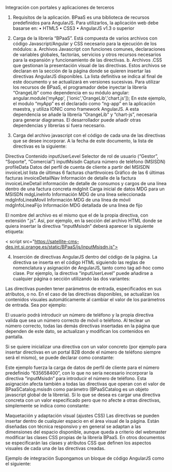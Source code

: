 Integración con portales y aplicaciones de terceros

1)	Requisitos de la aplicación. BPaaS es una biblioteca de recursos predefinidos para AngularJS. Para utilizarlos, la aplicación web debe basarse en:
•	HTML5
•	CSS3
•	AngularJS v1.3 o superior

2)	Carga de la librería “BPaaS”. Está compuesta de varios archivos con código Javascript/Angular y CSS necesario para la ejecución de los módulos:
a.	Archivos Javascript con funciones comunes, declaraciones de variables globales, factorías, servicios  y otros recursos necesarios para la expansión y funcionamiento de las directivas.
b.	Archivos .CSS que gestionan la presentación visual de las directivas.
Estos archivos se declaran en la sección <HEAD> de la página donde se quieren insertar las directivas AngularJS disponibles. La lista definitiva se indica al final de este documento y se actualizará en versiones sucesivas. 
Para utilizar los recursos de BPaaS, el programador debe inyectar la librería “OrangeLib” como dependencia en su módulo angular:
angular.module('myApp', ['ionic','OrangeLib','chart.js']);
  En este ejemplo, el modulo “myApp” es el declarado como “ng-app” en la aplicación maestra, y utiliza IONIC como framework AngularJS. A esta dependencia se añade la librería “OrangeLib” y “chart-js”, necesaria para generar diagramas. El desarrollador puede añadir otras dependencias y librerías si fuera necesario. 
  
3)	Carga del archivo javascript con el código de cada una de las directivas que se desee incorporar. A la fecha de este documento, la lista de directivas es la siguiente:

Directiva	Contenido
inputUserLevel	Selector de rol de usuario (“Gestor”, “Soporte”, “Comercial”)
inputMsisdn	Captura número de teléfono (MSISDN)
profileData	Datos del perfil de cuenta de cliente a partir del MSISDN
invoiceList	lista de últimas 6 facturas
chartInvoices	Gráfico de las 6 últimas facturas
invoiceDetailNav	Información de detalle de la factura
invoiceLineDetail	información de detalle de  consumos y cargos de una línea dentro de una factura concreta
mdgInit	Carga inicial de datos MDG para un MSISDN
mdgLineInfo	Información MDG de una línea seleccionada
mdgInfoLineaMovil	Información MDG de una línea de móvil
mdgInfoLineaFijo	Información MDG detallada de una línea de fijo

El nombre del archivo es el mismo que el de la propia directiva, con extensión “.js”.  Así, por ejemplo, en la sección <HEAD>  del archivo HTML donde se quiera insertar la directiva “inputMsisdn” deberá aparecer la siguiente etiqueta:

< script src="https://satellite-cms-des.int.si.orange.es/static/BPaaS/js/inputMsisdn.js"></script>

4)	Inserción de directivas AngularJS dentro del código de la página. La directiva se inserta en el código HTML siguiendo las reglas de nomenclatura y asignación de AngularJS, tanto como tag ad-hoc como clase. Por ejemplo, la directiva “inputUserLevel” puede añadirse a cualquier página o sección utilizando las dos variantes:

<div class=’input-user-level’ …. ></div>
<input-user-level …. ></input-user-level>

Las directivas pueden tener parámetros de entrada, especificados en sus atributos, o no.  En el caso de las directivas disponibles, se actualizan los contenidos visuales automáticamente al cambiar el valor de los parámetros de entrada. Sea por ejemplo: 

<input-msisdn  msisdn="BPaaSCatalog.msisdn" />

 El usuario podrá introducir un número de teléfono y la propia directiva valida que sea un número correcto de móvil o teléfono. Al teclear un número correcto, todas las demás directivas insertadas en la página que dependen de este dato, se actualizan y modifican los contenidos en pantalla.
 
Si se quiere inicializar una directiva con un valor concreto (por ejemplo para insertar directivas en un portal B2B donde el número de teléfono siempre será el mismo), se puede declarar como constante: 

<profile-data msisdn="{{BPaaSCatalog.msisdn=635658400}}" />

Este ejemplo fuerza la carga de datos de perfil de cliente para el número predefinido “635658400”, con lo que no sería necesario incorporar la directiva “inputMsisdn” para introducir el número de teléfono. Esta asignación afecta también a todas las directivas que operan con el valor de BPaaSCatalog.msisdn como parámetro (BPaaSCatalog es un objeto javascript global de la librería). Si lo que se desea es cargar una directiva concreta con un valor especificado pero que no afecte a otras directivas, simplemente se indica como constante:

<profile-data msisdn="{{635658400}}" />

Maquetación y adaptación visual (ajustes CSS)
Las directivas se pueden insertar dentro de cualquier espacio en el área visual de la página. Están diseñadas con técnica responsivo y en general se adaptan a las dimensiones del espacio disponible, aunque queda a criterio del webmaster modificar las clases CSS propias de la librería BPaaS. En otros documentos se especificarán las clases y atributos CSS que definen los aspectos visuales de cada una de las directivas creadas.

Ejemplo de integración
Supongamos un bloque de código AngularJS como el siguiente:

<ion-content class="padding has-header" overflow-scroll='true'>
	 <div class="list">
		 <div class="sepShadow">
		  <div>
			<div class="input-user-level" userlevel="BPaaSCatalog.userlevel" /></div>
		       <div class="input-msisdn"  msisdn="BPaaSCatalog.msisdn" /></div>
		  </div>	
		<div ng-show="BPaaSCatalog.msisdn > 600000000" class="profile-data posRel" msisdn="{{BPaaSCatalog.msisdn}}" /></div>
		 <div class='row'>
		  <div class='col col-50'>
		   <div ng-show="BPaaSCatalog.msisdn > 600000000" class="invoice-list" msisdn="{{BPaaSCatalog.msisdn}}" /></div>
		  <div ng-show="BPaaSCatalog.msisdn > 600000000" class='chart-invoices' msisdn="{{BPaaSCatalog.msisdn}}"></div>
		</div>
		 <div class='col col-50'>
		  <div  class="invoice-detail-nav" invoice={{BPaaSCatalog.invoiceDetailRequest}} /></div>
		</div>
	</div>
	</div>	
	</ion-content>

 
 


